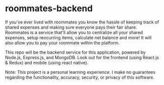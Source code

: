 # roommates-backend

If you've ever lived with roommates you know the hassle of keeping track of shared expenses and making sure everyone pays their fair share. Roommates is a service that'll allow you to centralize all your shared expenses, setup reocurring items, calculate net balance and more! It will also allow you to pay your roommate within the platform.

This repo will be the backend service for this application, powered by Node.js, Express.js, and MongoDB. Look out for the frontend (using React.js & Redux) and mobile (using react native).

Note: This project is a personal learning experience. I make no guarantees regarding the functionality, accuracy, security, or privacy of this software.

